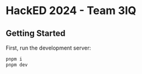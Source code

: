 # HackED 2024 - Team 3IQ

## Getting Started

First, run the development server:

```bash
pnpm i
pnpm dev
```




